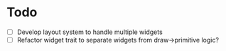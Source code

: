# Todo

- [ ] Develop layout system to handle multiple widgets
- [ ] Refactor widget trait to separate widgets from draw->primitive logic?
